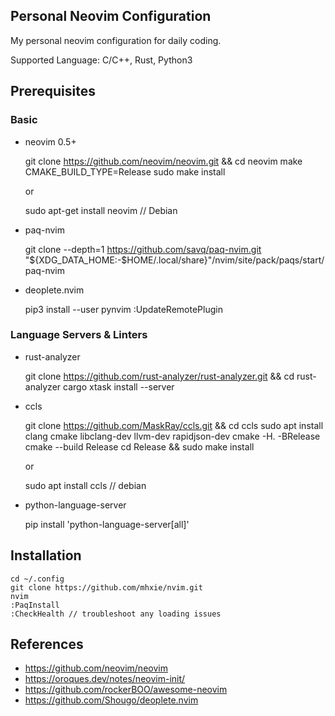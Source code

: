 ## Personal Neovim Configuration

My personal neovim configuration for daily coding.

Supported Language: C/C++, Rust, Python3

## Prerequisites

### Basic

* neovim 0.5+

    git clone https://github.com/neovim/neovim.git && cd neovim
    make CMAKE_BUILD_TYPE=Release
    sudo make install

  or
    
    sudo apt-get install neovim // Debian

* paq-nvim

    git clone --depth=1 https://github.com/savq/paq-nvim.git \
    "${XDG_DATA_HOME:-$HOME/.local/share}"/nvim/site/pack/paqs/start/paq-nvim

* deoplete.nvim

    pip3 install --user pynvim
    :UpdateRemotePlugin

### Language Servers & Linters

* rust-analyzer

    git clone https://github.com/rust-analyzer/rust-analyzer.git && cd rust-analyzer
    cargo xtask install --server

* ccls

    git clone https://github.com/MaskRay/ccls.git && cd ccls
    sudo apt install clang cmake libclang-dev llvm-dev rapidjson-dev
    cmake -H. -BRelease
    cmake --build Release
    cd Release && sudo make install
    
  or

    sudo apt install ccls // debian

* python-language-server

    pip install 'python-language-server[all]'


## Installation

    cd ~/.config
    git clone https://github.com/mhxie/nvim.git
    nvim
    :PaqInstall
    :CheckHealth // troubleshoot any loading issues

## References

* https://github.com/neovim/neovim
* https://oroques.dev/notes/neovim-init/
* https://github.com/rockerBOO/awesome-neovim
* https://github.com/Shougo/deoplete.nvim
